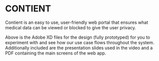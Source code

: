 # CONTIENT
Contient is an easy to use, user-friendly web portal that ensures what medical data can be viewed or blocked to give the user privacy.

Above is the Adobe XD files for the design (fully prototyped) for you to experiment with and see how our use case flows throughout the system. 
Additionally included are the presentation slides used in the video and a PDF containing the main screens of the web app.
